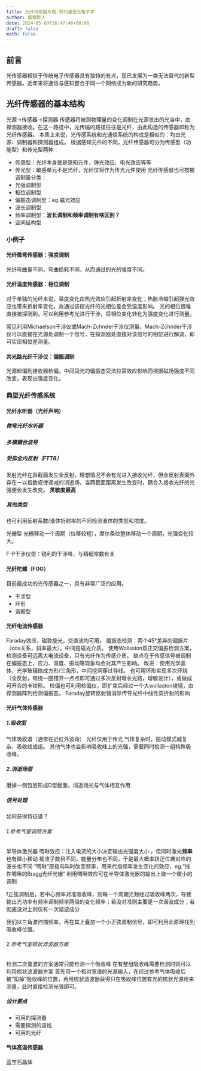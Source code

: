 ```yaml
---
title: 光纤传感器专题-现代通信光电子学
author: 烟墩野人
date: 2024-05-09T16:47:46+08:00
draft: false
math: false
---
```

## 前言
光传感器相较于传统电子传感器具有独特的有点，现已发展为一类无法替代的新型传感器。近年来将通信与感知整合于同一个网络成为新的研究趋势。
## 光纤传感器的基本结构
光源->传感器->探测器
传感器将被测物理量的变化调制在光源发出的光当中，由探测器接收。在这一路径中，光传输的路径往往是光纤，由此构造的传感器即称为光纤传感器。
本质上来说，光传感系统和光通信系统的构成是相似的：均由光源、调制器和探测器组成。
根据感知元件的不同，光纤传感器可分为传感型（功能型）和传光型两种：
 - 传感型：光纤本身就是感知元件，弹光效应、电光效应等等
 - 传光型：敏感单元不是光纤，光纤仅将作为传光元件使用
光纤传感器也可按被调制量分类：
 - 光强调制型
 - 相位调制型
 - 偏振态调制型：eg.磁光效应
 - 波长调制型
 - 频率调制型：**波长调制和频率调制有啥区别？**
 - 空间结构型

### 小例子
#### 光纤微弯传感器：强度调制
光纤弯曲量不同，弯曲损耗不同，从而通过的光的强度不同。

#### 光纤温度传感器：相位调制
对于单独的光纤来说，温度变化由热光效应引起折射率变化；热胀冷缩引起弹光效应也带来折射率变化，故通过该段光纤的光相位差会受温度影响。
光的相位很难直接被探测到，可以利用参考光进行干涉，将相位变化转化为强度变化进行测量。

常见利用Michaelson干涉仪或Mach-Zchnder干涉仪测量。Mach-Zchnder干涉仪可以直接在光源处调制一个信号，在探测器处直接对该信号的相位进行解调，即可实现相位差测量。

#### 共光路光纤干涉仪：偏振调制
光源起偏到接收器检偏，中间段光的偏振态受法拉第效应影响而根据磁场强度不同改变，表现出强度变化。

### 典型光纤传感系统
#### 光纤水听器（光纤声呐）
##### 微弯光纤水听器
##### 多模耦合波导
##### 受抑全内反射（FTTR）
发射光纤在斜截面发生全反射，理想情况不会有光进入接收光纤，但全反射表面外存在一以指数规律递减的消逝场，当两截面距离发生改变时，耦合入接收光纤的光强便会发生改变。
**灵敏度最高**
##### 其他类型
也可利用反射系数/液体折射率的不同检测液体的类型和浓度。

光栅型
光栅移动一个周期（位移较短），摩尔条纹整体移动一个周期，光强变化较大。

F-P干涉仪型：锐利的干涉峰，与精细常数有关

#### 光纤陀螺（FOG）
目前最成功的光传感器之一，具有非常广泛的应用。
 - 干涉型
 - 环形
 - 谐振型
 
#### 光纤电流传感器
Faraday效应，磁致旋光，交直流均可用。
偏振态检测：两个45°差异的偏振片（cos关系，斜率最大），中间是磁光介质。
使用Wollssion双正交偏振检测方案，检测设备可远离大电流设备，只有光纤作为传感介质。
缺点在于传感信号被调制在偏振态上，应力、温度、振动等现象均会对其产生影响。
改进：使用光学晶体、光学玻璃做成方形/三角形，中间挖洞穿过导线。
也可用环形实现多次环绕（全反射，每绕一圈错开一点点即可通过多次反射增长光路，增敏设计），或做成可开合的卡钳形。
检偏也可利用检偏仪，即扩束后经过一个大wollaston棱镜，由探测器阵列检测偏振态。
Faraday旋转反射镜消除传导光纤中线性双折射的影响

#### 光纤气体传感器
##### 1.吸收型
气体吸收谱（通常在近红外波段）
光纤仅用于传光
气体复杂时，振动模式越复杂，吸收线成组。
其他气体也会影响吸收峰上的光强，需要同时检测一组特殊吸收峰。
##### 2.消逝场型
磨掉一侧包层形成D型截面，消逝场光与气体相互作用

##### 信号处理
如何获得特征谱？
###### 1.参考气室调频方案
半导体激光器 啁啾效应：注入电流的大小决定输出光强度大小 ，但同时激光**频率**也有微小移动
载流子数目不同，能量分布也不同，于是最大概率跃迁位置对应的波长也不同
“啁啾”原指鸟叫时改变频率，用来代指频率发生变化的效应，eg.“线性啁啾的Bragg光纤光栅”
利用啁啾效应可在半导体激光器的输出上做一个微小的调制

f正弦调制后，若中心频率对准吸收峰，则每一个周期光频经过吸收峰两次，导致输出光功率有频率调制频率两倍的变化频率；若没对准则主要是一次谐波成分；若彻底没对上则仅有一次谐波成分

我们以三角波扫描频率，再在其上叠加一个小正弦调制信号，即可利用此原理找到吸收峰位置。
###### 2.参考气室梳状滤波器方案
检测二次谐波的方案通常只能检测一个吸收峰
在有整组吸收峰需要检测时则可以利用梳状滤波器方案
首先用一个相对宽谱的光源输入，在经过参考气体吸收后被“扣掉”吸收峰的位置，再用梳状滤波器获得只在吸收峰位置有光的梳状光源用来测量，此时直接检测光强即可。

##### 设计要点
 - 可用的探测器
 - 需要探测的谱线
 - 可用的光纤
#### 气体高温传感器
蓝宝石晶体
